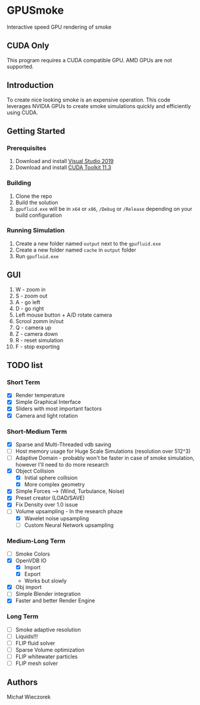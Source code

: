 # GPUSmoke

Interactive speed GPU rendering of smoke

## CUDA Only
This program requires a CUDA compatible GPU. AMD GPUs are not supported.

## Introduction

To create nice looking smoke is an expensive operation. 
This code leverages NVIDIA GPUs to create smoke simulations quickly and efficiently using CUDA.

## Getting Started

### Prerequisites

1. Download and install [Visual Studio 2019](https://visualstudio.microsoft.com/vs/)
2. Download and install [CUDA Toolkit 11.3](https://developer.nvidia.com/cuda-downloads)

### Building

1. Clone the repo
2. Build the solution
3. `gpufluid.exe` will be in `x64` or `x86`, `/Debug` or `/Release` depending on your build configuration

### Running Simulation
1. Create a new folder named `output` next to the `gpufluid.exe`
2. Create a new folder named `cache` in `output` folder
3. Run `gpufluid.exe`

## GUI
1. W - zoom in
2. S - zoom out
3. A - go left
4. D - go right
5. Left mouse button + A/D rotate camera
6. Scrool zomm in/out
7. Q - camera up
8. Z - camera down
9. R - reset simulation
10. F - stop exporting

## TODO list
### Short Term
* [x] Render temperature
* [x] Simple Graphical Interface
* [x] Sliders with most important factors
* [x] Camera and light rotation

### Short-Medium Term
* [x] Sparse and Multi-Threaded vdb saving
* [ ] Host memory usage for Huge Scale Simulations (resolution over 512^3)
* [ ] Adaptive Domain - probably won't be faster in case of smoke simulation, however I'll need to do more research
* [x] Object Collision
    * [x] Initial sphere collision
    * [x] More complex geometry
* [x] Simple Forces --> (Wind, Turbulance, Noise)
* [x] Preset creator (LOAD/SAVE)
* [x] Fix Density over 1.0 issue
* [ ] Volume upsampling - In the research phaze
    * [x] Wavelet noise upsampling
    * [ ] Custom Neural Network upsampling

### Medium-Long Term
* [ ] Smoke Colors
* [x] OpenVDB IO
    * [x] Import
    * [x] Export
    * Works but slowly
* [x] Obj import
* [ ] Simple Blender integration
* [x] Faster and better Render Engine

### Long Term
* [ ] Smoke adaptive resolution
* [ ] Liquids!!!
* [ ] FLIP fluid solver
* [ ] Sparse Volume optimization
* [ ] FLIP whitewater particles
* [ ] FLIP mesh solver

## Authors

Michał Wieczorek
